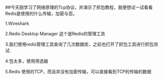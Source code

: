 ##今天刚学习了网络原理的Tcp协议，并演示了抓包教程，我便想试一试看看Redis是使用的什么传输，加密与否。

1.Wireshark 

2.Redis Desktop Manager 这个是Redis的管理工具

3.我们使用redis管理工具查询了几次数据库，之前也打开了抓包工具进行抓包测试.

4.包太多，使用筛选器


5.Redis 使用的TCP，而且并没有加密传输，可以直接看到TCP的传输的数据


